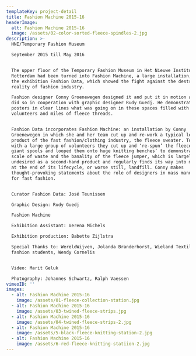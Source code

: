 ```yaml
---
templateKey: project-detail
title: Fashion Machine 2015-16
headerImage:
  alt: Fashion Machine 2015-16
  image: /assets/02-color-sorted-fleece-spindles-2.jpg
description: >-
  HNI/Temporary Fashion Museum

  September 2015 till May 2016


  The upper floor of the Temporary Fashion Museum in Het Nieuwe Instituut in
  Rotterdam had been turned into Fashion Machine, a large installation, part of
  the exhibition Fashion Data, which showed the fight against the destructive
  reality of fashion industry.

  Fashion designer Conny Groenewegen designed it and put it in motion and she
  did so in cooperation with graphic designer Rudy Guedj. He demonstrated on
  posters in clear lines what was going on in these spaces filled with
  volunteers and miles of fleece threads.


  Fashion Data incorporates Fashion Machine: an installation by Conny
  Groenewegen in which she and her team cut up and re-work a typical leftover
  product of the fast fashion/clothing industry, the fleece sweater. Together
  with a large group of volunteers they cut up and ‘re-spun’ the fleeces onto
  giant spools and looped them onto huge knitting benches’ to demonstrate the
  scale of waste and the banality of the fleece jumper, which is largely
  undesired as a second-hand product and regularly finds its way into mattresses
  at the end of its lifecycle, or worse still, landfill. Conny makes
  thought-provoking statements about the role of designers in mass manufacturing
  for fast fashion.


  Curator Fashion Data: José Teunissen

  Graphic Design: Rudy Guedj

  Fashion Machine

  Exhibition Assistant: Verena Michels

  Exhibition production: Babette Zijlstra

  Special Thanks to: WereldWijven, Jolanda Branderhorst, Wieland Textiles, HKU
  fashion students, Wendy Cornelis


  Video: Marit Geluk

  Photography: Johannes Schwartz, Ralph Vaessen
vimeoID: ''
images:
  - alt: Fashion Machine 2015-16
    image: /assets/01-fleece-collection-station.jpg
  - alt: Fashion Machine 2015-16
    image: /assets/03-twined-fleece-strips.jpg
  - alt: Fashion Machine 2015-16
    image: /assets/04-twined-fleece-strips-2.jpg
  - alt: Fashion Machine 2015-16
    image: /assets/5-black-fleece-knitting-station-2.jpg
  - alt: Fashion Machine 2015-16
    image: /assets/6-red-fleece-knitting-statiion-2.jpg
---
```

